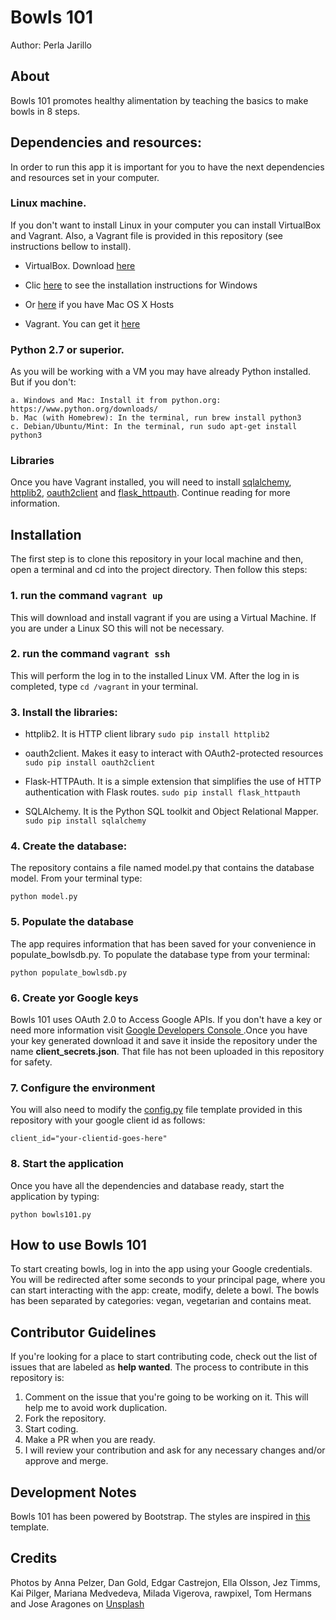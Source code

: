 # Bowls 101

Author: Perla Jarillo

## About

Bowls 101 promotes healthy alimentation by teaching the basics to make bowls in 8 steps.

## Dependencies and resources:

In order to run this app it is important for you to have the next dependencies and resources set in your computer.

### Linux machine.

If you don't want to install Linux in your computer you can install VirtualBox and Vagrant. Also, a Vagrant file is provided in this repository (see instructions bellow to install).

- VirtualBox. Download [here](https://www.virtualbox.org/wiki/Downloads)
- Clic [here](https://www.virtualbox.org/manual/ch02.html#installation_windows) to see the installation instructions for Windows
- Or [here](https://www.virtualbox.org/manual/ch02.html#installation-mac) if you have Mac OS X Hosts

- Vagrant. You can get it [here](https://www.vagrantup.com/downloads.html)

### Python 2.7 or superior.

As you will be working with a VM you may have already Python installed. But if you don't:

    a. Windows and Mac: Install it from python.org: https://www.python.org/downloads/
    b. Mac (with Homebrew): In the terminal, run brew install python3
    c. Debian/Ubuntu/Mint: In the terminal, run sudo apt-get install python3

### Libraries

Once you have Vagrant installed, you will need to install [sqlalchemy](https://www.sqlalchemy.org/), [httplib2](https://pypi.org/project/httplib2/), [oauth2client](https://oauth2client.readthedocs.io/en/latest/) and [flask_httpauth](https://flask-httpauth.readthedocs.io/en/latest/). Continue reading for more information.

## Installation

The first step is to clone this repository in your local machine and then, open a terminal and cd into the project directory. Then follow this steps:

### 1. run the command `vagrant up`

This will download and install vagrant if you are using a Virtual Machine. If you are under a Linux SO this will not be necessary.

### 2. run the command `vagrant ssh`

This will perform the log in to the installed Linux VM. After the log in is completed, type `cd /vagrant` in your terminal.

### 3. Install the libraries:

- httplib2. It is HTTP client library
  `sudo pip install httplib2`

- oauth2client. Makes it easy to interact with OAuth2-protected resources
  `sudo pip install oauth2client`

- Flask-HTTPAuth. It is a simple extension that simplifies the use of HTTP authentication with Flask routes.
  `sudo pip install flask_httpauth`

- SQLAlchemy. It is the Python SQL toolkit and Object Relational Mapper.
  `sudo pip install sqlalchemy`

### 4. Create the database:

The repository contains a file named model.py that contains the database model. From your terminal type:

`python model.py`

### 5. Populate the database

The app requires information that has been saved for your convenience in populate_bowlsdb.py.
To populate the database type from your terminal:

`python populate_bowlsdb.py`

### 6. Create yor Google keys

Bowls 101 uses OAuth 2.0 to Access Google APIs. If you don't have a key or need more information visit [Google Developers Console ](https://console.developers.google.com/).Once you have your key generated download it and save it inside the repository under the name **client_secrets.json**. That file has not been uploaded in this repository for safety.

### 7. Configure the environment

You will also need to modify the [config.py](https://github.com/perlajarillo/bowls101/blob/master/config.py) file template provided in this repository with your google client id as follows:

`client_id="your-clientid-goes-here"`

### 8. Start the application

Once you have all the dependencies and database ready, start the application by typing:

`python bowls101.py`

## How to use Bowls 101

To start creating bowls, log in into the app using your Google credentials. You will be redirected after some seconds to your principal page, where you can start interacting with the app: create, modify, delete a bowl. The bowls has been separated by categories: vegan, vegetarian and contains meat.

## Contributor Guidelines

If you're looking for a place to start contributing code, check out the list of issues that are labeled as **help wanted**. The process to contribute in this repository is:

1. Comment on the issue that you're going to be working on it. This will help me to avoid work duplication.
2. Fork the repository.
3. Start coding.
4. Make a PR when you are ready.
5. I will review your contribution and ask for any necessary changes and/or approve and merge.

## Development Notes

Bowls 101 has been powered by Bootstrap. The styles are inspired in [this](https://startbootstrap.com/template-overviews/agency) template.

## Credits

Photos by Anna Pelzer, Dan Gold, Edgar Castrejon, Ella Olsson, Jez Timms,
Kai Pilger, Mariana Medvedeva, Milada Vigerova, rawpixel, Tom Hermans and Jose Aragones on
[Unsplash](https://unsplash.com/)
